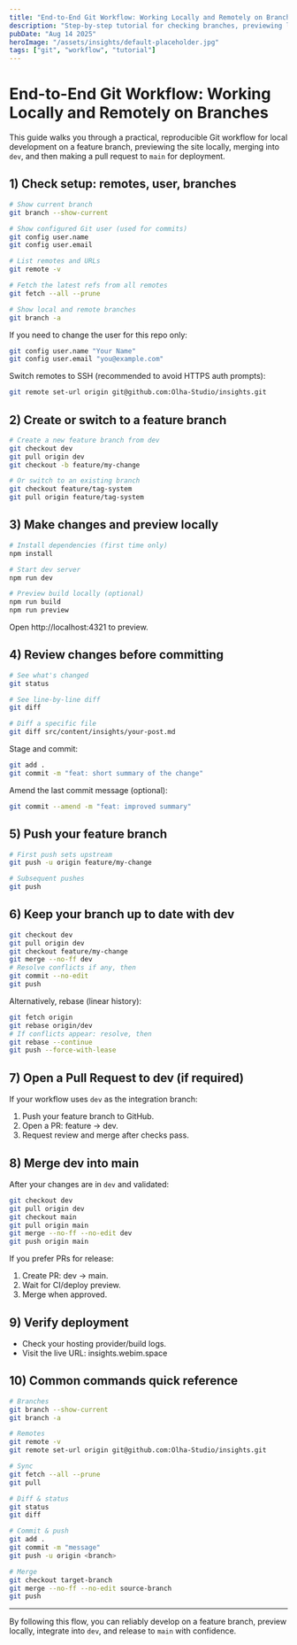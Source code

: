 ```yaml
---
title: "End-to-End Git Workflow: Working Locally and Remotely on Branches"
description: "Step-by-step tutorial for checking branches, previewing locally, merging, and opening pull requests."
pubDate: "Aug 14 2025"
heroImage: "/assets/insights/default-placeholder.jpg"
tags: ["git", "workflow", "tutorial"]
---
```


# End-to-End Git Workflow: Working Locally and Remotely on Branches

This guide walks you through a practical, reproducible Git workflow for local development on a feature branch, previewing the site locally, merging into `dev`, and then making a pull request to `main` for deployment.

## 1) Check setup: remotes, user, branches

```bash
# Show current branch
git branch --show-current

# Show configured Git user (used for commits)
git config user.name
git config user.email

# List remotes and URLs
git remote -v

# Fetch the latest refs from all remotes
git fetch --all --prune

# Show local and remote branches
git branch -a
```

If you need to change the user for this repo only:

```bash
git config user.name "Your Name"
git config user.email "you@example.com"
```

Switch remotes to SSH (recommended to avoid HTTPS auth prompts):

```bash
git remote set-url origin git@github.com:Olha-Studio/insights.git
```

## 2) Create or switch to a feature branch

```bash
# Create a new feature branch from dev
git checkout dev
git pull origin dev
git checkout -b feature/my-change

# Or switch to an existing branch
git checkout feature/tag-system
git pull origin feature/tag-system
```

## 3) Make changes and preview locally

```bash
# Install dependencies (first time only)
npm install

# Start dev server
npm run dev

# Preview build locally (optional)
npm run build
npm run preview
```

Open http://localhost:4321 to preview.

## 4) Review changes before committing

```bash
# See what's changed
git status

# See line-by-line diff
git diff

# Diff a specific file
git diff src/content/insights/your-post.md
```

Stage and commit:

```bash
git add .
git commit -m "feat: short summary of the change"
```

Amend the last commit message (optional):

```bash
git commit --amend -m "feat: improved summary"
```

## 5) Push your feature branch

```bash
# First push sets upstream
git push -u origin feature/my-change

# Subsequent pushes
git push
```

## 6) Keep your branch up to date with dev

```bash
git checkout dev
git pull origin dev
git checkout feature/my-change
git merge --no-ff dev
# Resolve conflicts if any, then
git commit --no-edit
git push
```

Alternatively, rebase (linear history):

```bash
git fetch origin
git rebase origin/dev
# If conflicts appear: resolve, then
git rebase --continue
git push --force-with-lease
```

## 7) Open a Pull Request to dev (if required)

If your workflow uses `dev` as the integration branch:

1. Push your feature branch to GitHub.
2. Open a PR: feature → dev.
3. Request review and merge after checks pass.

## 8) Merge dev into main

After your changes are in `dev` and validated:

```bash
git checkout dev
git pull origin dev
git checkout main
git pull origin main
git merge --no-ff --no-edit dev
git push origin main
```

If you prefer PRs for release:

1. Create PR: dev → main.
2. Wait for CI/deploy preview.
3. Merge when approved.

## 9) Verify deployment

- Check your hosting provider/build logs.
- Visit the live URL: insights.webim.space

## 10) Common commands quick reference

```bash
# Branches
git branch --show-current
git branch -a

# Remotes
git remote -v
git remote set-url origin git@github.com:Olha-Studio/insights.git

# Sync
git fetch --all --prune
git pull

# Diff & status
git status
git diff

# Commit & push
git add .
git commit -m "message"
git push -u origin <branch>

# Merge
git checkout target-branch
git merge --no-ff --no-edit source-branch
git push
```

---

By following this flow, you can reliably develop on a feature branch, preview locally, integrate into `dev`, and release to `main` with confidence.


